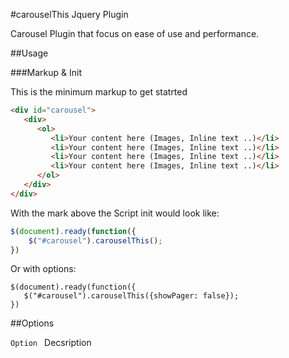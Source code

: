 #carouselThis Jquery Plugin

Carousel Plugin that focus on ease of use and performance.

##Usage

###Markup & Init

This is the minimum markup to get statrted

```html
<div id="carousel">       
   <div>
      <ol>
         <li>Your content here (Images, Inline text ..)</li>
         <li>Your content here (Images, Inline text ..)</li>
         <li>Your content here (Images, Inline text ..)</li>
         <li>Your content here (Images, Inline text ..)</li>
      </ol>
   </div>
</div>
```

With the mark above the Script init would look like:

```javascript
$(document).ready(function({
	$("#carousel").carouselThis();
})
```
Or with options:

```
$(document).ready(function({
   $("#carousel").carouselThis({showPager: false});
})
```
	
##Options

`Option `
Decsription


